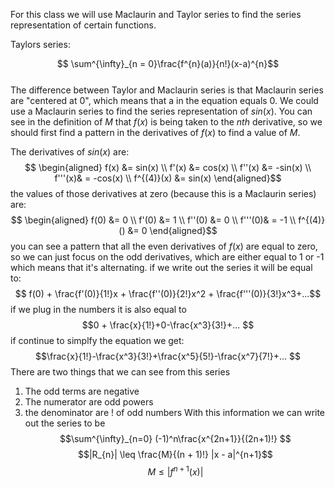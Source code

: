 For this class we will use Maclaurin and Taylor series to find the series representation of certain functions.

Taylors series:

$$ \sum^{\infty}_{n = 0}\frac{f^{n}(a)}{n!}(x-a)^{n}$$  
The difference between Taylor and Maclaurin series is that Maclaurin series are "centered at 0", which means that a in the equation equals 0.
We could use a Maclaurin series to find the series representation of $sin(x)$.
You can see in the definition of $M$ that $f(x)$ is being taken to the *nth* derivative, so we should first find a pattern in the derivatives of $f(x)$ to find a value of $M$.

The derivatives of $sin(x)$ are:
$$ \begin{aligned} 
f(x) &= sin(x) \\ 
f'(x) &= cos(x) \\
f''(x) &= -sin(x) \\
f'''(x)& = -cos(x) \\
f^{(4)}(x) &= sin(x)
\end{aligned}$$
the values of those derivatives at zero (because this is a Maclaurin series) are:
$$ \begin{aligned} 
f(0) &= 0 \\ 
f'(0) &= 1 \\
f''(0) &= 0 \\
f'''(0)& = -1 \\
f^{(4)}() &= 0
\end{aligned}$$ you can see a pattern that all the even derivatives of $f(x)$ are equal to zero, so we can just focus on the odd derivatives, which are either equal to 1 or -1 which means that it's alternating.
if we write out the series it will be equal to:
$$ f(0) + \frac{f'(0)}{1!}x + \frac{f''(0)}{2!}x^2 + \frac{f'''(0)}{3!}x^3+...$$ if we plug in the numbers it is also equal to $$0 + \frac{x}{1!}+0-\frac{x^3}{3!}+... $$ 
if continue to simplfy the equation we get:
$$\frac{x}{1!}-\frac{x^3}{3!}+\frac{x^5}{5!}-\frac{x^7}{7!}+... $$ There are two things that we can see from this series
1. The odd terms are negative
2. The numerator are odd powers
3. the denominator are ! of odd numbers
With this information we can write out the series to be 
$$\sum^{\infty}_{n=0} (-1)^n\frac{x^{2n+1}}{(2n+1)!} $$ 
$$|R_{n}| \leq \frac{M}{(n + 1)!} |x - a|^{n+1}$$
 $$ M \leq |f^{n+1}(x)|$$
